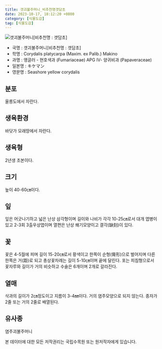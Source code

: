 ```yaml
---
title: 갯괴불주머니_비추천명갯담초
date: 2023-10-17, 18:12:20 +0800
category: [식물도감]
tag: [식물도감]
---
```




![갯괴불주머니[비추천명 : 갯담초]](http://www.nature.go.kr/fileUpload/plants/basic/Papaveraceae/Corydalis/1782/1782_1_th2.JPG)
- 국명 : 갯괴불주머니[비추천명 : 갯담초]
- 학명 : Corydalis platycarpa (Maxim. ex Palib.) Makino
- 과명 : 앵글러 - 현호색과 (Fumariaceae) APG Ⅳ- 양귀비과 (Papaveraceae)
- 일본명 : キケマン
- 영문명 : Seashore yellow corydalis


## 분포
울릉도에서 자란다.
## 생육환경
바닷가 모래땅에서 자란다.
## 생육형
2년생 초본이다.
## 크기
높이 40-60㎝이다.
## 잎
잎은 어긋나기하고 넓은 난상 삼각형이며 길이와 나비가 각각 10-25㎝로서 대개 엽병이 있고 2-3회 3출우상엽이며 열편은 난상 쐐기모양이고 결각(缺刻)이 있다.
## 꽃
꽃은 4-5월에 피며 길이 15-20㎝로서 황색이고 한쪽이 순형(脣形)으로 벌어지며 다른 한쪽은 거(距)로 되고 총상꽃차례는 길이 5-10㎝이며 끝에 달린다.  포는 피침형으로서 꽃자루와 길이가 거의 비슷하고 수술은 6개이며 2개로 갈라진다.
## 열매
삭과의 길이가 2㎝정도이고 지름이 3-4㎜이다. 거의 염주모양으로 되지 않는다. 종자가 2줄 또는 거의 2줄로 배열된다.
## 유사종
염주괴불주머니






본 데이터에 대한 모든 저작권리는 국립수목원 또는 원저작자에게 있습니다.
